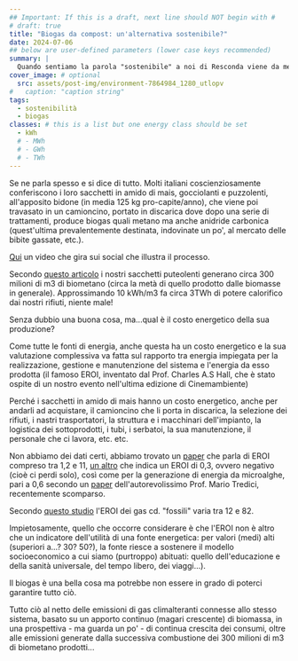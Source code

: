 ```yaml
---
## Important: If this is a draft, next line should NOT begin with #
# draft: true
title: "Biogas da compost: un'alternativa sostenibile?"
date: 2024-07-06
## below are user-defined parameters (lower case keys recommended)
summary: |
  Quando sentiamo la parola "sostenibile" a noi di Resconda viene da mettere mano alla pistola... Qualche considerazione sulla produzione di biogas da frazione organica: fino a che punto è "sostenibile".
cover_image: # optional
  src: assets/post-img/environment-7864984_1280_utlopv
#   caption: "caption string"
tags:
  - sostenibilità
  - biogas
classes: # this is a list but one energy class should be set
  - kWh
  # - MWh
  # - GWh
  # - TWh
---
```


Se ne parla spesso e si dice di tutto. Molti italiani coscienziosamente conferiscono i loro sacchetti in amido di mais, gocciolanti e puzzolenti, all'apposito bidone (in media 125 kg pro-capite/anno), che viene poi travasato in un camioncino, portato in discarica dove dopo una serie di trattamenti, produce biogas quali metano ma anche anidride carbonica (quest'ultima prevalentemente destinata, indovinate un po', al mercato delle bibite gassate, etc.).

[Qui](https://www.instagram.com/reel/C84FIjXAEYr/?igsh=M2M1c2Y0OHVtbDg4) un video che gira sui social che illustra il processo.

Secondo [questo articolo](https://www.teknoring.com/news/energie-rinnovabili/biometano-cose-quanto-produce-italia-potenzialita-rischi/) i nostri sacchetti puteolenti generano circa 300 milioni di m3 di biometano (circa la metà di quello prodotto dalle biomasse in generale). Approssimando 10 kWh/m3 fa circa 3TWh di potere calorifico dai nostri rifiuti, niente male!

Senza dubbio una buona cosa, ma...qual è il costo energetico della sua produzione?

Come tutte le fonti di energia, anche questa ha un costo energetico e la sua valutazione complessiva va fatta sul rapporto tra energia impiegata per la realizzazione, gestione e manutenzione del sistema e l'energia da esso prodotta (il famoso EROI, inventato dal Prof. Charles A.S Hall, che è stato ospite di un nostro evento nell'ultima edizione di Cinemambiente)

Perché i sacchetti in amido di mais hanno un costo energetico, anche per andarli ad acquistare, il camioncino che li porta in discarica, la selezione dei rifiuti, i nastri trasportatori, la struttura e i macchinari dell'impianto, la logistica dei sottoprodotti, i tubi, i serbatoi, la sua manutenzione, il personale che ci lavora, etc. etc.

Non abbiamo dei dati certi, abbiamo trovato un [paper](https://www.researchgate.net/publication/347840296_Energy_return_on_investment_EROI_of_biomass_conversion_systems_in_China_Meta-analysis_focused_on_system_boundary_unification) che parla di EROI compreso tra 1,2 e 11, [un altro](https://www.semanticscholar.org/paper/Application-of-Energy-Return-on-Investment-(EROI)-Gonzaga-Bienvenido/460a6e72fbc2a046227fb4ce5a0b93d55f587b9c) che indica un EROI di 0,3, ovvero negativo (cioè ci perdi solo), così come per la generazione di energia da microalghe, pari a 0,6 secondo un [paper](https://www.sciencedirect.com/science/article/pii/S0306261915001221#b0030) dell'autorevolissimo Prof. Mario Tredici, recentemente scomparso.

Secondo [questo studio](https://www.mdpi.com/1996-1073/14/16/5112) l'EROI dei gas cd. "fossili" varia tra 12 e 82.

Impietosamente, quello che occorre considerare è che l'EROI non è altro che un indicatore dell'utilità di una fonte energetica: per valori (medi) alti (superiori a...? 30? 50?), la fonte riesce a sostenere il modello socioeconomico a cui siamo (purtroppo) abituati: quello dell'educazione e della sanità universale, del tempo libero, dei viaggi...).

Il biogas è una bella cosa ma potrebbe non essere in grado di poterci garantire tutto ciò.

Tutto ciò al netto delle emissioni di gas climalteranti connesse allo stesso sistema, basato su un apporto continuo (magari crescente) di biomassa, in una prospettiva - ma guarda un po' - di continua crescita dei consumi, oltre alle emissioni generate dalla successiva combustione dei 300 milioni di m3 di biometano prodotti...

<!--
  created 2024-07-06 11:56:07.972314 +0200 CEST m=+0.061685376
-->